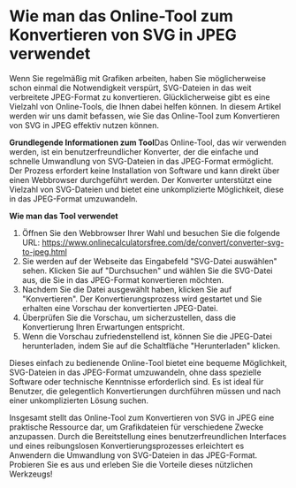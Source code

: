 Wie man das Online-Tool zum Konvertieren von SVG in JPEG verwendet
==================================================================

Wenn Sie regelmäßig mit Grafiken arbeiten, haben Sie möglicherweise schon einmal die Notwendigkeit verspürt, SVG-Dateien in das weit verbreitete JPEG-Format zu konvertieren. Glücklicherweise gibt es eine Vielzahl von Online-Tools, die Ihnen dabei helfen können. In diesem Artikel werden wir uns damit befassen, wie Sie das Online-Tool zum Konvertieren von SVG in JPEG effektiv nutzen können.

**Grundlegende Informationen zum Tool**Das Online-Tool, das wir verwenden werden, ist ein benutzerfreundlicher Konverter, der die einfache und schnelle Umwandlung von SVG-Dateien in das JPEG-Format ermöglicht. Der Prozess erfordert keine Installation von Software und kann direkt über einen Webbrowser durchgeführt werden. Der Konverter unterstützt eine Vielzahl von SVG-Dateien und bietet eine unkomplizierte Möglichkeit, diese in das JPEG-Format umzuwandeln.

**Wie man das Tool verwendet**

1. Öffnen Sie den Webbrowser Ihrer Wahl und besuchen Sie die folgende URL: <https://www.onlinecalculatorsfree.com/de/convert/converter-svg-to-jpeg.html>
2. Sie werden auf der Webseite das Eingabefeld "SVG-Datei auswählen" sehen. Klicken Sie auf "Durchsuchen" und wählen Sie die SVG-Datei aus, die Sie in das JPEG-Format konvertieren möchten.
3. Nachdem Sie die Datei ausgewählt haben, klicken Sie auf "Konvertieren". Der Konvertierungsprozess wird gestartet und Sie erhalten eine Vorschau der konvertierten JPEG-Datei.
4. Überprüfen Sie die Vorschau, um sicherzustellen, dass die Konvertierung Ihren Erwartungen entspricht.
5. Wenn die Vorschau zufriedenstellend ist, können Sie die JPEG-Datei herunterladen, indem Sie auf die Schaltfläche "Herunterladen" klicken.

Dieses einfach zu bedienende Online-Tool bietet eine bequeme Möglichkeit, SVG-Dateien in das JPEG-Format umzuwandeln, ohne dass spezielle Software oder technische Kenntnisse erforderlich sind. Es ist ideal für Benutzer, die gelegentlich Konvertierungen durchführen müssen und nach einer unkomplizierten Lösung suchen.

Insgesamt stellt das Online-Tool zum Konvertieren von SVG in JPEG eine praktische Ressource dar, um Grafikdateien für verschiedene Zwecke anzupassen. Durch die Bereitstellung eines benutzerfreundlichen Interfaces und eines reibungslosen Konvertierungsprozesses erleichtert es Anwendern die Umwandlung von SVG-Dateien in das JPEG-Format. Probieren Sie es aus und erleben Sie die Vorteile dieses nützlichen Werkzeugs!